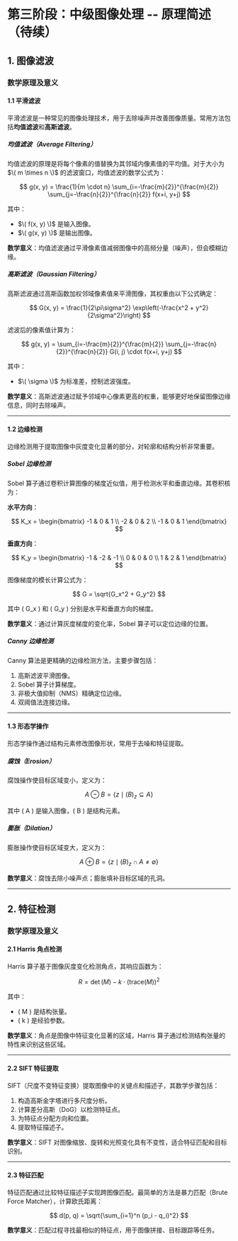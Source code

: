 # 第三阶段：中级图像处理 -- 原理简述（待续）

## 1. 图像滤波

### 数学原理及意义

#### 1.1 平滑滤波
平滑滤波是一种常见的图像处理技术，用于去除噪声并改善图像质量。常用方法包括**均值滤波**和**高斯滤波**。

##### 均值滤波（Average Filtering）
均值滤波的原理是将每个像素的值替换为其邻域内像素值的平均值。对于大小为 $\( m \times n \)$ 的滤波窗口，均值滤波的数学公式为：

$$
g(x, y) = \frac{1}{m \cdot n} \sum_{i=-\frac{m}{2}}^{\frac{m}{2}} \sum_{j=-\frac{n}{2}}^{\frac{n}{2}} f(x+i, y+j)
$$

其中：
- $\( f(x, y) \)$ 是输入图像。
- $\( g(x, y) \)$ 是输出图像。

**数学意义**：均值滤波通过平滑像素值减弱图像中的高频分量（噪声），但会模糊边缘。

##### 高斯滤波（Gaussian Filtering）
高斯滤波通过高斯函数加权邻域像素值来平滑图像，其权重由以下公式确定：

$$
G(x, y) = \frac{1}{2\pi\sigma^2} \exp\left(-\frac{x^2 + y^2}{2\sigma^2}\right)
$$

滤波后的像素值计算为：

$$
g(x, y) = \sum_{i=-\frac{m}{2}}^{\frac{m}{2}} \sum_{j=-\frac{n}{2}}^{\frac{n}{2}} G(i, j) \cdot f(x+i, y+j)
$$

其中：
- $\( \sigma \)$ 为标准差，控制滤波强度。

**数学意义**：高斯滤波通过赋予邻域中心像素更高的权重，能够更好地保留图像边缘信息，同时去除噪声。

---

#### 1.2 边缘检测
边缘检测用于提取图像中灰度变化显著的部分，对轮廓和结构分析非常重要。

##### Sobel 边缘检测
Sobel 算子通过卷积计算图像的梯度近似值，用于检测水平和垂直边缘。其卷积核为：

**水平方向**：

$$
K_x =
\begin{bmatrix}
-1 & 0 & 1 \\
-2 & 0 & 2 \\
-1 & 0 & 1
\end{bmatrix}
$$

**垂直方向**：

$$
K_y =
\begin{bmatrix}
-1 & -2 & -1 \\
0 & 0 & 0 \\
1 & 2 & 1
\end{bmatrix}
$$

图像梯度的模长计算公式为：

$$
G = \sqrt{G_x^2 + G_y^2}
$$

其中 \( G_x \) 和 \( G_y \) 分别是水平和垂直方向的梯度。

**数学意义**：通过计算灰度梯度的变化率，Sobel 算子可以定位边缘的位置。

##### Canny 边缘检测
Canny 算法是更精确的边缘检测方法，主要步骤包括：
1. 高斯滤波平滑图像。
2. Sobel 算子计算梯度。
3. 非极大值抑制（NMS）精确定位边缘。
4. 双阈值法连接边缘。

---

#### 1.3 形态学操作
形态学操作通过结构元素修改图像形状，常用于去噪和特征提取。

##### 腐蚀（Erosion）
腐蚀操作使目标区域变小，定义为：

$$
A \ominus B = \{z \mid (B)_z \subseteq A\}
$$

其中 \( A \) 是输入图像，\( B \) 是结构元素。

##### 膨胀（Dilation）
膨胀操作使目标区域变大，定义为：

$$
A \oplus B = \{z \mid (B)_z \cap A \neq \emptyset\}
$$

**数学意义**：腐蚀去除小噪声点；膨胀填补目标区域的孔洞。

---

## 2. 特征检测

### 数学原理及意义

#### 2.1 Harris 角点检测
Harris 算子基于图像灰度变化检测角点，其响应函数为：

$$
R = \det(M) - k \cdot (\text{trace}(M))^2
$$

其中：
- \( M \) 是结构张量。
- \( k \) 是经验参数。

**数学意义**：角点是图像中特征变化显著的区域，Harris 算子通过检测结构张量的特性来识别这些区域。

---

#### 2.2 SIFT 特征提取
SIFT（尺度不变特征变换）提取图像中的关键点和描述子，其数学步骤包括：
1. 构造高斯金字塔进行多尺度分析。
2. 计算差分高斯（DoG）以检测特征点。
3. 为特征点分配方向和位置。
4. 提取特征描述子。

**数学意义**：SIFT 对图像缩放、旋转和光照变化具有不变性，适合特征匹配和目标识别。

---

#### 2.3 特征匹配
特征匹配通过比较特征描述子实现跨图像匹配。最简单的方法是暴力匹配（Brute Force Matcher），计算欧氏距离：

$$
d(p, q) = \sqrt{\sum_{i=1}^n (p_i - q_i)^2}
$$

**数学意义**：匹配过程寻找最相似的特征点，用于图像拼接、目标跟踪等任务。

